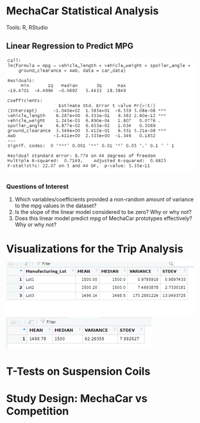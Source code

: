 # MechaCar Statistical Analysis

Tools: R, RStudio

## Linear Regression to Predict MPG
 ![](https://github.com/MarielaKaradzhova/MechaCar_Statistical_Analysis/blob/main/resources/mpg_regression.png)
 
### Questions of Interest

 1. Which variables/coefficients provided a non-random amount of variance to the mpg values in the dataset?
 2. Is the slope of the linear model considered to be zero? Why or why not?
 3. Does this linear model predict mpg of MechaCar prototypes effectively? Why or why not?
 
 
# Visualizations for the Trip Analysis
 ![](https://github.com/MarielaKaradzhova/MechaCar_Statistical_Analysis/blob/main/resources/total_lot.png)
 ![](https://github.com/MarielaKaradzhova/MechaCar_Statistical_Analysis/blob/main/resources/total_sum.png)





# T-Tests on Suspension Coils




# Study Design: MechaCar vs Competition
